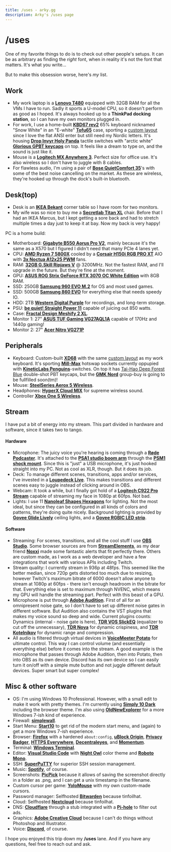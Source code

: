 ```yaml
---
title: /uses - arky.gg
description: Arky's /uses page
---
```


# /uses

One of my favorite things to do is to check out other people's setups. It can be as arbitrary as finding the _right_ font, when in reality it's not the font that matters. It's what you write...

But to make this obsession worse, here's _my_ list.

## Work

- My work laptop is a **[Lenovo T480](https://lenovo.com/us/en/laptops/thinkpad/thinkpad-t-series/ThinkPad-T480/p/22TP2TT4800)** equipped with 32GB RAM for all the VMs I have to run. Sadly it sports a U-model CPU, so it doesn't perform as good as I hoped. It's always hooked up to a **ThinkPad docking station**, so I can have my own monitors plugged in.
- For work, I use a home-built **[KBD67 rev2](https://kbdfans.com/collections/pcb/products/kbd65-65-custom-mechanical-keyboard-pcb)** 65% keyboard nicknamed "Snow White" in an "E-white" **[Tofu65](https://kbdfans.com/collections/case/products/in-stocktofu-65-aluminum-case?variant=31400162394251)** case, sporting a [custom layout](https://assets.codepen.io/257418/screenshot-1593358613.png) since I love the flat ANSI enter but still need my Nordic letters. It's housing **[Drop Invyr Holy Panda](https://drop.com/?origin=%2Fbuy%2Fdrop-invyr-holy-panda-mechanical-switches)** tactile switches with "arctic white" **[Glorious GPBT keycaps](https://www.pcgamingrace.com/products/glorious-pbt-black-key-caps)** on top. It feels like a dream to type on, and the sound is just like it.
- Mouse is a **[Logitech MX Anywhere 3](https://logitech.com/en-us/products/mice/mx-anywhere-3.910-005985.html)**. Perfect size for office use. It's also wireless so I don't have to juggle with 8 cables.
- For flawless audio, I'm using a pair of **[Bose QuietComfort 35](https://bose.com/en_us/products/headphones/over_ear_headphones/quietcomfort-35-wireless-ii.html#v=qc35_ii_black)**'s with some of the best noise cancelling on the market. As these are wireless, they're hooked up through the dock's built-in bluetooth.

## Desk(top)

- Desk is an **[IKEA Bekant](https://ikea.com/gb/en/p/bekant-left-hand-corner-table-top-black-stained-ash-veneer-00366278/)** corner table so I have room for two monitors.
- My wife was so nice to buy me a **[Secretlab Titan XL](https://secretlab.eu/collections/titan-xl-series)** chair. Before that I had an IKEA Marcus, but I kept getting a sore back and had to stretch multiple times a day just to keep it at bay. Now my back is very happy!

PC is a home build:

- Motherboard: **[Gigabyte B550 Aorus Pro V2](https://gigabyte.com/Motherboard/B550-AORUS-PRO-V2-rev-10)**, mainly because it's the same as a X570 but I figured I didn't need that many PCIe 4 lanes yet.
- CPU: **[AMD Ryzen 7 5800X](https://amd.com/en/products/cpu/amd-ryzen-7-5800x)** cooled by a **[Corsair H150i RGB PRO XT](https://www.corsair.com/eu/en/Categories/Products/Liquid-Cooling/iCUE-RGB-PRO-XT-Coolers/p/CW-9060045-WW)** AIO with **[3x Noctua A12x25 PWM](https://noctua.at/en/nf-a12x25-pwm)** fans.
- RAM: **[32GB G.Skill Ripjaws V](https://gskill.com/products/1/165/184/Ripjaws-V)** @ 3200MHz. Not the fastest RAM, and I'll upgrade in the future. But they're fine at the moment.
- GPU: **[ASUS ROG Strix GeForce RTX 3070 OC White Edition](https://rog.asus.com/graphics-cards/graphics-cards/rog-strix/rog-strix-rtx3070-o8g-white-model)** with 8GB RAM.
- SSD: 250GB **[Samsung 960 EVO M.2](https://samsung.com/us/computing/memory-storage/solid-state-drives/ssd-960-evo-m-2-250gb-mz-v6e250bw)** for OS and most used games.
- SSD: 500GB **[Samsung 860 EVO](https://samsung.com/semiconductor/minisite/ssd/product/consumer/860evo/)** for everything else that needs speedy IO.
- HDD: 2TB **[Western Digital Purple](https://shop.westerndigital.com/en-ie/products/internal-drives/wd-purple-sata-hdd)** for recordings, and long-term storage.
- PSU: **[be quiet! Straight Power 11](https://bequiet.com/en/powersupply/straight-power-11/1247)** capable of juicing out 850 watts.
- Case: **[Fractal Design Meshify 2 XL](https://fractal-design.com/products/cases/meshify/meshify-2-xl-dark-tempered-glass/black/)**.
- Monitor 1: 27" **[ASUS TUF Gaming VG27AQL1A](https://asus.com/Displays-Desktops/Monitors/TUF-Gaming/TUF-Gaming-VG27AQL1A/)** capable of 170Hz and 1440p gaming!
- Monitor 2: 27" **[Acer Nitro VG271P](https://acer.com/ac/en/GB/content/model/UM.HV1EE.P04)**

## Peripherals

- Keyboard: Custom-built **[XD68](https://kprepublic.com/products/xiudi-xd68-pcb-65-custom-mechanical-keyboard-support-tkg-tools-underglow-rgb-pcb-programmed-kle-lots-of-layouts)** with the same [custom layout](https://assets.codepen.io/257418/screenshot-1593358613.png) as my work keyboard. It's sporting **[Mill-Max](https://keeb.io/products/mill-max-hotswap-sockets)** hotswap sockets currently oppupied with **[KineticLabs Penguins](https://kineticlabs.store/switches/kinetic/penguins)**-switches. On top it has [Tai-Hao Deep Forest Blue](https://shop.tai-hao.com/products/pbt-backlit-c22gf301) double-shot PBT keycaps, but the **[GMK Nord](https://candykeys.com/group-buys/gmk-nord)** group-buy is going to be fullfilled soon(tm)!
- Mouse: **[SteelSeries Aerox 5 Wireless](https://steelseries.com/gaming-mice/aerox-5-wireless)**.
- Headphones: **[HyperX Cloud MIX](https://www.hyperxgaming.com/en/headsets/cloud-mix-wired-gaming-headset-with-bluetooth)** for supreme wireless sound.
- Controller **[Xbox One S Wireless](https://xbox.com/en-US/accessories/controllers/xbox-wireless-controller)**.

## Stream

I have put a bit of energy into my stream. This part divided in hardware and software, since it takes two to tango.

#### Hardware

- Microphone: The juicy voice you're hearing is coming through a **[Røde Podcaster](https://rode.com/microphones/podcaster)**. It's attached to the **[PSA1 studio boom arm](https://rode.com/accessories/stands/psa1)** through the **[PSM1 shock mount](https://rode.com/accessories/psm1)**. Since this is "just" a USB microphone, it's just hooked straight into my PC. Not as cool as XLR, though. But it does its job.
- Deck: To manage different scenes, transitions, apps and/or services, I've invested in a **[Loupedeck Live](https://loupedeck.com/en/products/loupedeck-live)**. This makes transitions and different scenes easy to juggle instead of clicking around in OBS.
- Webcam: It took a while, but I finally got hold of a **[Logitech C922 Pro Stream](https://logitech.com/en-us/products/webcams/c922-pro-stream-webcam.960-001087.html)** capable of streaming my face in 1080p at 60fps. Not bad.
- Lights: I use 11 **[Nanoleaf Shapes Hexagons](https://nanoleaf.me/en-EU/products/nanoleaf-shapes)** for lighting. Not the most ideal, but since they can be configured in all kinds of colors and patterns, they're doing quite nicely. Background lighting is provided by **[Govee Glide Lively](https://us.govee.com/collections/wall-lights/products/govee-glide-lively-wall-lights)** ceiling lights, and a **[Govee RGBIC LED strip](https://us.govee.com/collections/indoor-strip-lights/products/rgbic-smart-led-strip-lights)**.

#### Software

- Streaming: For scenes, transitions, and all the cool stuff I use **[OBS Studio](https://obsproject.com/)**. Some browser sources are from **[StreamElements](https://streamelements.com)**, as my dear friend **[Noxxi](https://greenrose-productions.com)** made some fantastic alerts that fit perfectly there. Others are custom made, as I work as a web developer and have a few integrations that work with various APIs including Twitch.
- Stream quality: I currently stream in 936p at 48fps. This seemed like the better median, since 720p gets distorted too much due to resizing, however Twitch's maximum bitrate of 6000 doesn't allow anyone to stream at 1080p at 60fps - there isn't enough headroom in the bitrate for that. Everything else is set to maximum through NVENC, which means my GPU will handle the streaming part. Perfect with this beast of a GPU.
- Microphone is put through **[Adobe Audition](https://adobe.com/products/audition.html)**. First of all for an omnipresent noise gate, so I don't have to set up different noise gates in different software. But Audition also contains the VST plugins that makes my voice sound so deep and wide. Current plugins counts: Dynamics (internal - noise gate is here), **[TDR VOS SlickEQ](https://tokyodawn.net/tdr-vos-slickeq)** (equalizer to cut off the unnecessary), **[TDR Nova](https://tokyodawn.net/tdr-nova)** for dynamic crispiness, and **[TDR Kotelnikov](https://tokyodawn.net/tdr-kotelnikov)** for dynamic range and compression.
- All audio is filtered through virtual devices in **[VoiceMeeter Potato](https://vb-audio.com/Voicemeeter/potato.htm)** for ultimate control. This way I can control volume (and essentially everything else) before it comes into the stream. A good example is the microphone that passes through Adobe Audition, then into Potato, then into OBS as its own device. Discord has its own device so I can easily turn it on/off with a simple mute button and not juggle different default devices. Super smart but super complex!

## Misc & other software

- OS: I'm using Windows 10 Professional. However, with a small edit to make it work with pretty themes. I'm currently using **[Simply 10 Dark](https://deviantart.com/dpcdpc11/art/Simplify-10-Dark-Windows-10-Theme-Pack-50-in-1-740918383)** including the browser theme. I'm also using **[OldNewExplorer](https://msfn.org/board/topic/170375-oldnewexplorer-119/)** for a more Windows 7-ish kind of experience.
- Firewall: **[simplewall](https://henrypp.org/product/simplewall)**.
- Start Menu: **[Start10](https://stardock.com/products/start10/)** to get rid of the modern start menu, and (again) to get a more Windows 7-ish experience.
- Browser: **[Firefox](https://firefox.com)** with a hardened `about:config`, **[uBlock Origin](https://github.com/gorhill/uBlock)**, **[Privacy Badger](https://privacybadger.org/)**, **[HTTPS Everywhere](https://eff.org/https-everywhere)**, **[Decentraleyes](https://decentraleyes.org)**, and **[Momentum](https://momentumdash.com)**.
- Terminal: **[Windows Terminal](https://github.com/microsoft/terminal)**.
- Editor: **[Visual Studio Code](https://code.visualstudio.com)** with **[Night Owl](https://github.com/sdras/night-owl-vscode-theme)** color theme and **[Roboto Mono](https://fonts.google.com/specimen/Roboto+Mono)**.
- SSH: **[SuperPuTTY](https://puttygen.com/superputty)** for superior SSH session management.
- Music: **[Spotify](https://spotify.com)**, of course.
- Screenshots: **[PicPick](https://picpick.app)** because it allows of saving the screenshot directly in a folder as .png, and I can get a unix timestamp in the filename.
- Custom cursor per game: **[YoloMouse](https://pandateemo.github.io/YoloMouse/)** with my own custom-made cursors.
- Password manager: Selfhosted **[Bitwarden](https://bitwarden.com)** because tinfoilhat.
- Cloud: Selfhosted **[Nextcloud](https://nextcloud.com)** because tinfoilhat.
- DNS: **[Cloudflare](https://cloudflare.com)** through a stub integrated with a **[Pi-hole](https://pi-hole.net)** to filter out ads.
- Graphics: **[Adobe Creative Cloud](https://adobe.com/uk/creativecloud.html)** because I can't do things without Photoshop and Illustrator.
- Voice: **[Discord](https://discord.com)**, of course.

I hope you enjoyed this trip down my **/uses** lane. And if you have any questions, feel free to reach out and ask.
